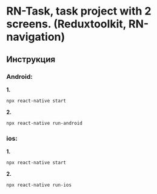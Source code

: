 # RN-Task, task project with 2 screens. (Reduxtoolkit, RN-navigation)
## Инструкция
### Android:
**1.**
```shell script
npx react-native start
```
**2.**
```shell script
npx react-native run-android
```
### ios:
**1.**
```shell script
npx react-native start
```
**2.**
```shell script
npx react-native run-ios
```
